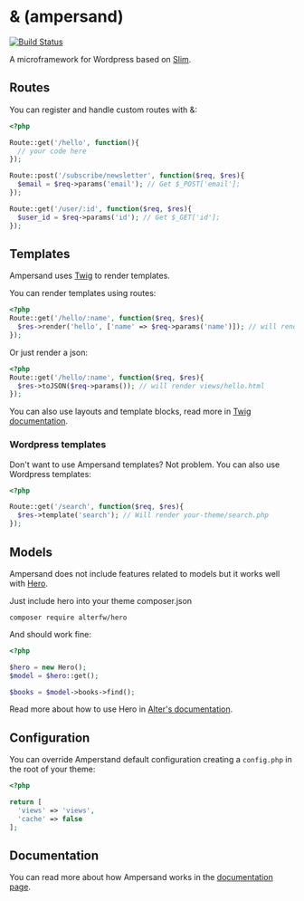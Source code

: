 & (ampersand)
=============

[![Build Status](https://travis-ci.org/alterfw/ampersand.svg)](https://travis-ci.org/alterfw/ampersand)

A microframework for Wordpress based on [Slim](http://www.slimframework.com/).

## Routes

You can register and handle custom routes with &:

```php
<?php

Route::get('/hello', function(){
  // your code here
});

Route::post('/subscribe/newsletter', function($req, $res){
  $email = $req->params('email'); // Get $_POST['email'];
});

Route::get('/user/:id', function($req, $res){
  $user_id = $req->params('id'); // Get $_GET['id'];
});
```

## Templates

Ampersand uses [Twig](http://twig.sensiolabs.org/) to render templates.

You can render templates using routes:

```php
<?php
Route::get('/hello/:name', function($req, $res){
  $res->render('hello', ['name' => $req->params('name')]); // will render views/hello.html
});
```

Or just render a json:

```php
<?php
Route::get('/hello/:name', function($req, $res){
  $res->toJSON($req->params()); // will render views/hello.html
});
```

You can also use layouts and template blocks, read more in [Twig documentation](http://twig.sensiolabs.org/documentation).

### Wordpress templates

Don't want to use Ampersand templates? Not problem. You can also use Wordpress templates:

```php
<?php

Route::get('/search', function($req, $res){
  $res->template('search'); // Will render your-theme/search.php
});
```

## Models

Ampersand does not include features related to models but it works well with [Hero](http://alterfw.github.io/hero/).

Just include hero into your theme composer.json

    composer require alterfw/hero

And should work fine:

```php
<?php

$hero = new Hero();
$model = $hero::get();

$books = $model->books->find();
```

Read more about how to use Hero in [Alter's documentation](http://alter-framework.readthedocs.org/en/latest/models.html).

## Configuration

You can override Amperstand default configuration creating a `config.php` in the root of your theme:

```php
<?php

return [
  'views' => 'views',
  'cache' => false
];
```

## Documentation

You can read more about how Ampersand works in the [documentation page](http://alterfw.github.io/ampersand/docs/).

